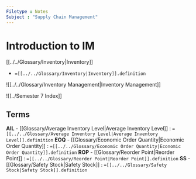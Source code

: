 ```yaml
---
Filetype : Notes
Subject : "Supply Chain Management"
---
```


# Introduction to IM
[[../../Glossary/Inventory|Inventory]]
- `=[[../../Glossary/Inventory|Inventory]].definition`

![[../../Glossary/Inventory Management|Inventory Management]] 


![[../Semester 7 Index]]

## Terms
**AIL** - [[Glossary/Average Inventory Level|Average Inventory Level]] : `=[[../../Glossary/Average Inventory Level|Average Inventory Level]].definition`
**EOQ** - [[Glossary/Economic Order Quantity|Economic Order Quantity]] : `=[[../../Glossary/Economic Order Quantity|Economic Order Quantity]].definition`
**ROP** - [[Glossary/Reorder Point|Reorder Point]] : `=[[../../Glossary/Reorder Point|Reorder Point]].definition`
**SS** - [[Glossary/Safety Stock|Safety Stock]] : `=[[../../Glossary/Safety Stock|Safety Stock]].definition`



